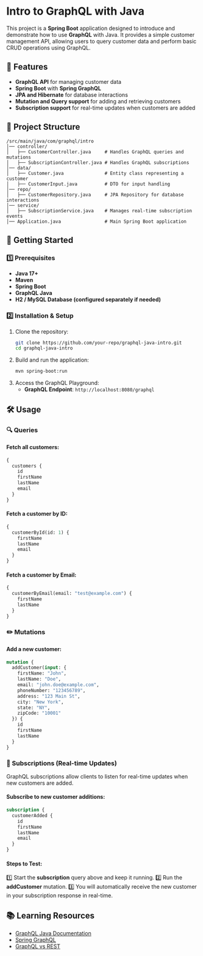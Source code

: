 # Intro to GraphQL with Java

This project is a **Spring Boot** application designed to introduce and demonstrate how to use **GraphQL** with Java. It provides a simple customer management API, allowing users to query customer data and perform basic CRUD operations using GraphQL.

## 📌 Features
- **GraphQL API** for managing customer data
- **Spring Boot** with **Spring GraphQL**
- **JPA and Hibernate** for database interactions
- **Mutation and Query support** for adding and retrieving customers
- **Subscription support** for real-time updates when customers are added

## 📂 Project Structure
```
/src/main/java/com/graphql/intro
│── controller/
│   ├── CustomerController.java     # Handles GraphQL queries and mutations
│   ├── SubscriptionController.java # Handles GraphQL subscriptions
│── data/
│   ├── Customer.java               # Entity class representing a customer
│   ├── CustomerInput.java          # DTO for input handling
│── repo/
│   ├── CustomerRepository.java     # JPA Repository for database interactions
│── service/
│   ├── SubscriptionService.java    # Manages real-time subscription events
│── Application.java                # Main Spring Boot application
```

## 🚀 Getting Started

### 1️⃣ Prerequisites
- **Java 17+**
- **Maven**
- **Spring Boot**
- **GraphQL Java**
- **H2 / MySQL Database (configured separately if needed)**

### 2️⃣ Installation & Setup
1. Clone the repository:
   ```sh
   git clone https://github.com/your-repo/graphql-java-intro.git
   cd graphql-java-intro
   ```
2. Build and run the application:
   ```sh
   mvn spring-boot:run
   ```
3. Access the GraphQL Playground:
   - **GraphQL Endpoint**: `http://localhost:8080/graphql`

## 🛠 Usage

### 🔍 Queries
#### Fetch all customers:
```graphql
{
  customers {
    id
    firstName
    lastName
    email
  }
}
```
#### Fetch a customer by ID:
```graphql
{
  customerById(id: 1) {
    firstName
    lastName
    email
  }
}
```

#### Fetch a customer by Email:
```graphql
{
  customerByEmail(email: "test@example.com") {
    firstName
    lastName
  }
}
```

### ✏️ Mutations
#### Add a new customer:
```graphql
mutation {
  addCustomer(input: {
    firstName: "John",
    lastName: "Doe",
    email: "john.doe@example.com",
    phoneNumber: "123456789",
    address: "123 Main St",
    city: "New York",
    state: "NY",
    zipCode: "10001"
  }) {
    id
    firstName
    lastName
  }
}
```

### 📡 Subscriptions (Real-time Updates)
GraphQL subscriptions allow clients to listen for real-time updates when new customers are added.

#### Subscribe to new customer additions:
```graphql
subscription {
  customerAdded {
    id
    firstName
    lastName
    email
  }
}
```

#### Steps to Test:
1️⃣ Start the **subscription** query above and keep it running.
2️⃣ Run the **addCustomer** mutation.
3️⃣ You will automatically receive the new customer in your subscription response in real-time.

## 📚 Learning Resources
- [GraphQL Java Documentation](https://www.graphql-java.com/documentation/)
- [Spring GraphQL](https://docs.spring.io/spring-graphql/docs/current/reference/html/)
- [GraphQL vs REST](https://graphql.org/learn/comparison/)

